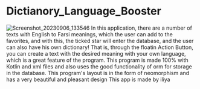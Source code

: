 # Dictianory_Language_Booster

![Screenshot_20230906_133546](https://github.com/amoozeshbebin/Dictianory_Language_Booster/assets/93281649/b3418e95-df9a-4ea6-8859-08e10b395e2e)
In this application, there are a number of texts with English to Farsi meanings, which the user can add to the favorites, and with this, the ticked star will enter the database, and the user can also have his own dictionary! That is, through the floatin Action Button, you can create a text with the desired meaning with your own language, which is a great feature of the program.
This program is made 100% with Kotlin and xml files and also uses the good functionality of orm for storage in the database.
This program's layout is in the form of neomorphism and has a very beautiful and pleasant design
This app is made by iliya
